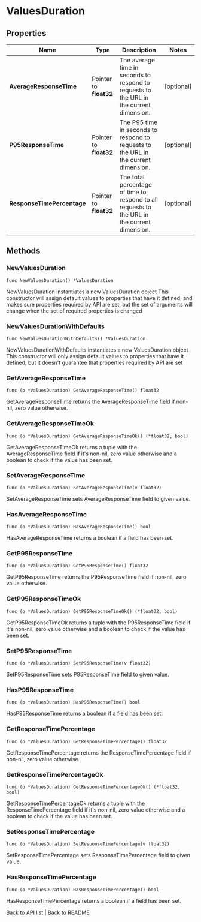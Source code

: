 # ValuesDuration

## Properties

Name | Type | Description | Notes
------------ | ------------- | ------------- | -------------
**AverageResponseTime** | Pointer to **float32** | The average time in seconds to respond to requests to the URL in the current dimension. | [optional] 
**P95ResponseTime** | Pointer to **float32** | The P95 time in seconds to respond to requests to the URL in the current dimension. | [optional] 
**ResponseTimePercentage** | Pointer to **float32** | The total percentage of time to respond to all requests to the URL in the current dimension. | [optional] 

## Methods

### NewValuesDuration

`func NewValuesDuration() *ValuesDuration`

NewValuesDuration instantiates a new ValuesDuration object
This constructor will assign default values to properties that have it defined,
and makes sure properties required by API are set, but the set of arguments
will change when the set of required properties is changed

### NewValuesDurationWithDefaults

`func NewValuesDurationWithDefaults() *ValuesDuration`

NewValuesDurationWithDefaults instantiates a new ValuesDuration object
This constructor will only assign default values to properties that have it defined,
but it doesn't guarantee that properties required by API are set

### GetAverageResponseTime

`func (o *ValuesDuration) GetAverageResponseTime() float32`

GetAverageResponseTime returns the AverageResponseTime field if non-nil, zero value otherwise.

### GetAverageResponseTimeOk

`func (o *ValuesDuration) GetAverageResponseTimeOk() (*float32, bool)`

GetAverageResponseTimeOk returns a tuple with the AverageResponseTime field if it's non-nil, zero value otherwise
and a boolean to check if the value has been set.

### SetAverageResponseTime

`func (o *ValuesDuration) SetAverageResponseTime(v float32)`

SetAverageResponseTime sets AverageResponseTime field to given value.

### HasAverageResponseTime

`func (o *ValuesDuration) HasAverageResponseTime() bool`

HasAverageResponseTime returns a boolean if a field has been set.

### GetP95ResponseTime

`func (o *ValuesDuration) GetP95ResponseTime() float32`

GetP95ResponseTime returns the P95ResponseTime field if non-nil, zero value otherwise.

### GetP95ResponseTimeOk

`func (o *ValuesDuration) GetP95ResponseTimeOk() (*float32, bool)`

GetP95ResponseTimeOk returns a tuple with the P95ResponseTime field if it's non-nil, zero value otherwise
and a boolean to check if the value has been set.

### SetP95ResponseTime

`func (o *ValuesDuration) SetP95ResponseTime(v float32)`

SetP95ResponseTime sets P95ResponseTime field to given value.

### HasP95ResponseTime

`func (o *ValuesDuration) HasP95ResponseTime() bool`

HasP95ResponseTime returns a boolean if a field has been set.

### GetResponseTimePercentage

`func (o *ValuesDuration) GetResponseTimePercentage() float32`

GetResponseTimePercentage returns the ResponseTimePercentage field if non-nil, zero value otherwise.

### GetResponseTimePercentageOk

`func (o *ValuesDuration) GetResponseTimePercentageOk() (*float32, bool)`

GetResponseTimePercentageOk returns a tuple with the ResponseTimePercentage field if it's non-nil, zero value otherwise
and a boolean to check if the value has been set.

### SetResponseTimePercentage

`func (o *ValuesDuration) SetResponseTimePercentage(v float32)`

SetResponseTimePercentage sets ResponseTimePercentage field to given value.

### HasResponseTimePercentage

`func (o *ValuesDuration) HasResponseTimePercentage() bool`

HasResponseTimePercentage returns a boolean if a field has been set.


[Back to API list](../README.md#documentation-for-api-endpoints) | [Back to README](../README.md)


